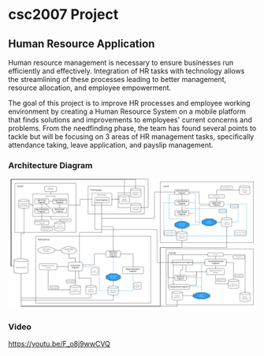 # csc2007 Project
## Human Resource Application
Human resource management is necessary to ensure businesses run efficiently and effectively. Integration of HR tasks with technology allows the streamlining of these processes leading to better management, resource allocation, and employee empowerment.

The goal of this project is to improve HR processes and employee working environment by creating a Human Resource System on a mobile platform that finds solutions and improvements to employees' current concerns and problems. From the needfinding phase, the team has found several points to tackle but will be focusing on 3 areas of HR management tasks, specifically attendance taking, leave application, and payslip management.

### Architecture Diagram
![Architecture Diagram](Architecture%20Diagram.jpg)


### Video   
https://youtu.be/F_o8j9wwCVQ  
